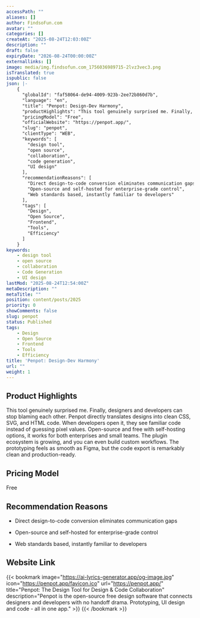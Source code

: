 ```yaml
---
accessPath: ""
aliases: []
author: FindsoFun.com
avatar: ""
categories: []
createAt: "2025-08-24T12:03:00Z"
description: ""
draft: false
expiryDate: "2026-08-24T00:00:00Z"
externallinks: []
image: media/img.findsofun.com_1756036989715-2lvz3vec3.png
isTranslated: true
ispublic: false
json: |-
    {
      "globalId": "faf58064-de94-4009-923b-2ee72b860d7b",
      "language": "en",
      "title": "Penpot: Design-Dev Harmony",
      "productHighlights": "This tool genuinely surprised me. Finally, designers and developers can stop blaming each other. Penpot directly translates designs into clean CSS, SVG, and HTML code. When developers open it, they see familiar code instead of guessing pixel values. Open-source and free with self-hosting options, it works for both enterprises and small teams. The plugin ecosystem is growing, and you can even build custom workflows. The prototyping feels as smooth as Figma, but the code export is remarkably clean and production-ready.",
      "pricingModel": "Free",
      "officialWebsite": "https://penpot.app/",
      "slug": "penpot",
      "clientType": "WEB",
      "keywords": [
        "design tool",
        "open source",
        "collaboration",
        "code generation",
        "UI design"
      ],
      "recommendationReasons": [
        "Direct design-to-code conversion eliminates communication gaps",
        "Open-source and self-hosted for enterprise-grade control",
        "Web standards based, instantly familiar to developers"
      ],
      "tags": [
        "Design",
        "Open Source",
        "Frontend",
        "Tools",
        "Efficiency"
      ]
    }
keywords:
    - design tool
    - open source
    - collaboration
    - Code Generation
    - UI design
lastMod: "2025-08-24T12:54:00Z"
metaDescription: ""
metaTitle: ""
position: content/posts/2025
priority: 0
showComments: false
slug: penpot
status: Published
tags:
    - Design
    - Open Source
    - Frontend
    - Tools
    - Efficiency
title: 'Penpot: Design-Dev Harmony'
url: ""
weight: 1
---
```

## Product Highlights
This tool genuinely surprised me. Finally, designers and developers can stop blaming each other. Penpot directly translates designs into clean CSS, SVG, and HTML code. When developers open it, they see familiar code instead of guessing pixel values. Open-source and free with self-hosting options, it works for both enterprises and small teams. The plugin ecosystem is growing, and you can even build custom workflows. The prototyping feels as smooth as Figma, but the code export is remarkably clean and production-ready.

## Pricing Model
<!--more-->Free

## Recommendation Reasons
- Direct design-to-code conversion eliminates communication gaps

- Open-source and self-hosted for enterprise-grade control

- Web standards based, instantly familiar to developers

## Website Link
{{< bookmark image="https://ai-lyrics-generator.app/og-image.jpg" icon="https://penpot.app/favicon.ico" url="https://penpot.app/" title="Penpot: The Design Tool for Design & Code Collaboration" description="Penpot is the open-source free design software that connects designers and developers with no handoff drama. Prototyping, UI design and code - all in one app." >}}
{{< /bookmark >}}

